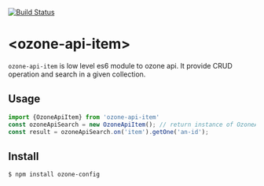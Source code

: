 [![Build Status](https://travis-ci.org/taktik/ozone-api-item.svg?branch=master)](https://travis-ci.org/taktik/ozone-api-item)

# \<ozone-api-item\>


`ozone-api-item` is low level es6 module to ozone api.
It provide CRUD operation and search in a given collection.

## Usage


```javaScript
import {OzoneApiItem} from 'ozone-api-item'
const ozoneApiSearch = new OzoneApiItem(); // return instance of OzoneApiItem located in the dom
const result = ozoneApiSearch.on('item').getOne('an-id');
```


## Install

```
$ npm install ozone-config
```
